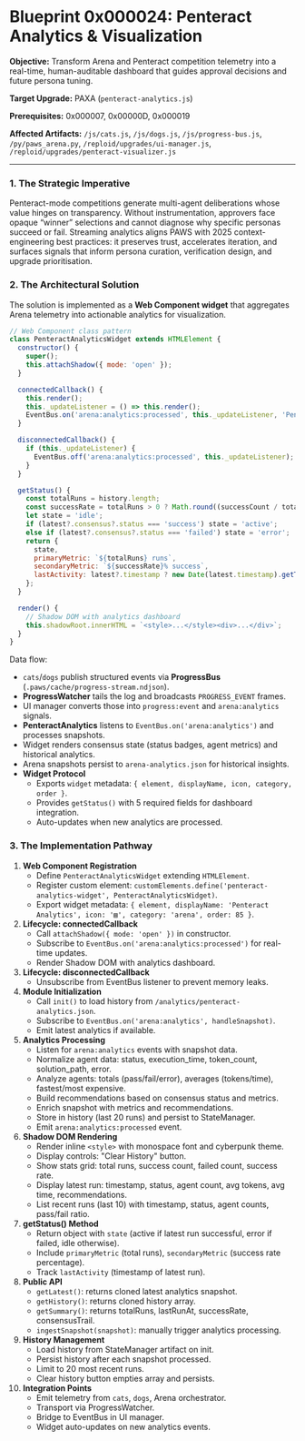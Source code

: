# Blueprint 0x000024: Penteract Analytics & Visualization

**Objective:** Transform Arena and Penteract competition telemetry into a real-time, human-auditable dashboard that guides approval decisions and future persona tuning.

**Target Upgrade:** PAXA (`penteract-analytics.js`)


**Prerequisites:** 0x000007, 0x00000D, 0x000019

**Affected Artifacts:** `/js/cats.js`, `/js/dogs.js`, `/js/progress-bus.js`, `/py/paws_arena.py`, `/reploid/upgrades/ui-manager.js`, `/reploid/upgrades/penteract-visualizer.js`

---

### 1. The Strategic Imperative
Penteract-mode competitions generate multi-agent deliberations whose value hinges on transparency. Without instrumentation, approvers face opaque “winner” selections and cannot diagnose why specific personas succeed or fail. Streaming analytics aligns PAWS with 2025 context-engineering best practices: it preserves trust, accelerates iteration, and surfaces signals that inform persona curation, verification design, and upgrade prioritisation.

### 2. The Architectural Solution
The solution is implemented as a **Web Component widget** that aggregates Arena telemetry into actionable analytics for visualization.

```javascript
// Web Component class pattern
class PenteractAnalyticsWidget extends HTMLElement {
  constructor() {
    super();
    this.attachShadow({ mode: 'open' });
  }

  connectedCallback() {
    this.render();
    this._updateListener = () => this.render();
    EventBus.on('arena:analytics:processed', this._updateListener, 'PenteractAnalyticsWidget');
  }

  disconnectedCallback() {
    if (this._updateListener) {
      EventBus.off('arena:analytics:processed', this._updateListener);
    }
  }

  getStatus() {
    const totalRuns = history.length;
    const successRate = totalRuns > 0 ? Math.round((successCount / totalRuns) * 100) : 0;
    let state = 'idle';
    if (latest?.consensus?.status === 'success') state = 'active';
    else if (latest?.consensus?.status === 'failed') state = 'error';
    return {
      state,
      primaryMetric: `${totalRuns} runs`,
      secondaryMetric: `${successRate}% success`,
      lastActivity: latest?.timestamp ? new Date(latest.timestamp).getTime() : null
    };
  }

  render() {
    // Shadow DOM with analytics dashboard
    this.shadowRoot.innerHTML = `<style>...</style><div>...</div>`;
  }
}
```

Data flow:
- `cats`/`dogs` publish structured events via **ProgressBus** (`.paws/cache/progress-stream.ndjson`).
- **ProgressWatcher** tails the log and broadcasts `PROGRESS_EVENT` frames.
- UI manager converts those into `progress:event` and `arena:analytics` signals.
- **PenteractAnalytics** listens to `EventBus.on('arena:analytics')` and processes snapshots.
- Widget renders consensus state (status badges, agent metrics) and historical analytics.
- Arena snapshots persist to `arena-analytics.json` for historical insights.
- **Widget Protocol**
  - Exports `widget` metadata: `{ element, displayName, icon, category, order }`.
  - Provides `getStatus()` with 5 required fields for dashboard integration.
  - Auto-updates when new analytics are processed.

### 3. The Implementation Pathway
1. **Web Component Registration**
   - Define `PenteractAnalyticsWidget` extending `HTMLElement`.
   - Register custom element: `customElements.define('penteract-analytics-widget', PenteractAnalyticsWidget)`.
   - Export widget metadata: `{ element, displayName: 'Penteract Analytics', icon: '▤', category: 'arena', order: 85 }`.
2. **Lifecycle: connectedCallback**
   - Call `attachShadow({ mode: 'open' })` in constructor.
   - Subscribe to `EventBus.on('arena:analytics:processed')` for real-time updates.
   - Render Shadow DOM with analytics dashboard.
3. **Lifecycle: disconnectedCallback**
   - Unsubscribe from EventBus listener to prevent memory leaks.
4. **Module Initialization**
   - Call `init()` to load history from `/analytics/penteract-analytics.json`.
   - Subscribe to `EventBus.on('arena:analytics', handleSnapshot)`.
   - Emit latest analytics if available.
5. **Analytics Processing**
   - Listen for `arena:analytics` events with snapshot data.
   - Normalize agent data: status, execution_time, token_count, solution_path, error.
   - Analyze agents: totals (pass/fail/error), averages (tokens/time), fastest/most expensive.
   - Build recommendations based on consensus status and metrics.
   - Enrich snapshot with metrics and recommendations.
   - Store in history (last 20 runs) and persist to StateManager.
   - Emit `arena:analytics:processed` event.
6. **Shadow DOM Rendering**
   - Render inline `<style>` with monospace font and cyberpunk theme.
   - Display controls: "Clear History" button.
   - Show stats grid: total runs, success count, failed count, success rate.
   - Display latest run: timestamp, status, agent count, avg tokens, avg time, recommendations.
   - List recent runs (last 10) with timestamp, status, agent counts, pass/fail ratio.
7. **getStatus() Method**
   - Return object with `state` (active if latest run successful, error if failed, idle otherwise).
   - Include `primaryMetric` (total runs), `secondaryMetric` (success rate percentage).
   - Track `lastActivity` (timestamp of latest run).
8. **Public API**
   - `getLatest()`: returns cloned latest analytics snapshot.
   - `getHistory()`: returns cloned history array.
   - `getSummary()`: returns totalRuns, lastRunAt, successRate, consensusTrail.
   - `ingestSnapshot(snapshot)`: manually trigger analytics processing.
9. **History Management**
   - Load history from StateManager artifact on init.
   - Persist history after each snapshot processed.
   - Limit to 20 most recent runs.
   - Clear history button empties array and persists.
10. **Integration Points**
    - Emit telemetry from `cats`, `dogs`, Arena orchestrator.
    - Transport via ProgressWatcher.
    - Bridge to EventBus in UI manager.
    - Widget auto-updates on new analytics events.
